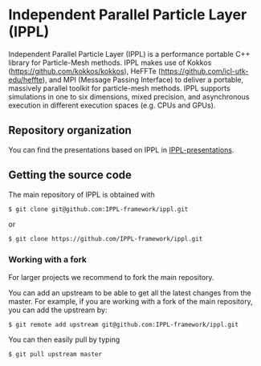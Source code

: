 # Independent Parallel Particle Layer (IPPL)
Independent Parallel Particle Layer (IPPL) is a performance portable C++ library for Particle-Mesh methods. IPPL makes use of Kokkos (https://github.com/kokkos/kokkos), HeFFTe (https://github.com/icl-utk-edu/heffte), and MPI (Message Passing Interface) to deliver a portable, massively parallel toolkit for particle-mesh methods. IPPL supports simulations in one to six dimensions, mixed precision, and asynchronous execution in different execution spaces (e.g. CPUs and GPUs). 

## Repository organization
You can find the presentations based on IPPL in [IPPL-presentations](https://github.com/IPPL-framework/ippl-presentations). 

## Getting the source code
The main repository of IPPL is obtained with
```bash
$ git clone git@github.com:IPPL-framework/ippl.git
```
or
```bash
$ git clone https://github.com/IPPL-framework/ippl.git
```

### Working with a fork
For larger projects we recommend to fork the main repository. 

You can add an upstream to be able to get all the latest changes from the master. For example, if you are working with a fork of the main repository, you can add the upstream by:
```bash
$ git remote add upstream git@github.com:IPPL-framework/ippl.git
```
You can then easily pull by typing
```bash
$ git pull upstream master
````

